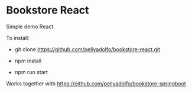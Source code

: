 # Bookstore React

Simple demo React.

To install:

* git clone https://github.com/pellyadolfo/bookstore-react.git

* npm install

* npm run start

Works together with https://github.com/pellyadolfo/bookstore-springboot
